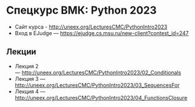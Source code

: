 # Спецкурс ВМК: Python 2023

* Сайт курса - <http://uneex.org/LecturesCMC/PythonIntro2023>
* Вход в EJudge — <https://ejudge.cs.msu.ru/new-client?contest_id=247>

## Лекции

* Лекция 2 — <http://uneex.org/LecturesCMC/PythonIntro2023/02_Conditionals>
* Лекция 3 — <http://uneex.org/LecturesCMC/PythonIntro2023/03_SequencesFor>
* Лекция 4 — <http://uneex.org/LecturesCMC/PythonIntro2023/04_FunctionsClosure>
